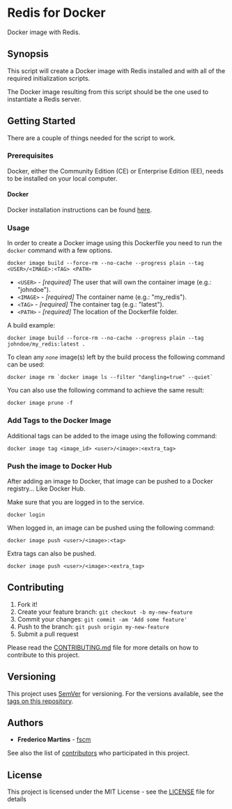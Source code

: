 # Redis for Docker

Docker image with Redis.

## Synopsis

This script will create a Docker image with Redis installed and with all
of the required initialization scripts.

The Docker image resulting from this script should be the one used to
instantiate a Redis server.

## Getting Started

There are a couple of things needed for the script to work.

### Prerequisites

Docker, either the Community Edition (CE) or Enterprise Edition (EE), needs to
be installed on your local computer.

#### Docker

Docker installation instructions can be found
[here](https://docs.docker.com/install/).

### Usage

In order to create a Docker image using this Dockerfile you need to run the
`docker` command with a few options.

```shell
docker image build --force-rm --no-cache --progress plain --tag <USER>/<IMAGE>:<TAG> <PATH>
```

- `<USER>` - *[required]* The user that will own the container image (e.g.: "johndoe").
- `<IMAGE>` - *[required]* The container name (e.g.: "my_redis").
- `<TAG>` - *[required]* The container tag (e.g.: "latest").
- `<PATH>` - *[required]* The location of the Dockerfile folder.

A build example:

```shell
docker image build --force-rm --no-cache --progress plain --tag johndoe/my_redis:latest .
```

To clean any _`none`_ image(s) left by the build process the following
command can be used:

```shell
docker image rm `docker image ls --filter "dangling=true" --quiet`
```

You can also use the following command to achieve the same result:

```shell
docker image prune -f
```

### Add Tags to the Docker Image

Additional tags can be added to the image using the following command:

```shell
docker image tag <image_id> <user>/<image>:<extra_tag>
```

### Push the image to Docker Hub

After adding an image to Docker, that image can be pushed to a Docker
registry... Like Docker Hub.

Make sure that you are logged in to the service.

```shell
docker login
```

When logged in, an image can be pushed using the following command:

```shell
docker image push <user>/<image>:<tag>
```

Extra tags can also be pushed.

```shell
docker image push <user>/<image>:<extra_tag>
```

## Contributing

1. Fork it!
2. Create your feature branch: `git checkout -b my-new-feature`
3. Commit your changes: `git commit -am 'Add some feature'`
4. Push to the branch: `git push origin my-new-feature`
5. Submit a pull request

Please read the [CONTRIBUTING.md](CONTRIBUTING.md) file for more details on how
to contribute to this project.

## Versioning

This project uses [SemVer](http://semver.org/) for versioning. For the versions
available, see the [tags on this repository](https://github.com/fscm/docker-redis/tags).

## Authors

- **Frederico Martins** - [fscm](https://github.com/fscm)

See also the list of [contributors](https://github.com/fscm/docker-redis/contributors)
who participated in this project.

## License

This project is licensed under the MIT License - see the [LICENSE](LICENSE)
file for details
